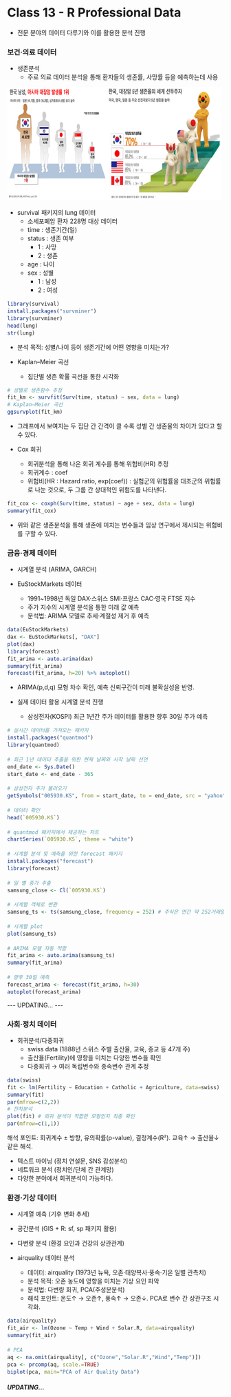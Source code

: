 # Class 13 - R Professional Data

- 전문 분야의 데이터 다루기와 이를 활용한 분석 진행

### 보건·의료 데이터

- 생존분석
    - 주로 의료 데이터 분석을 통해 환자들의 생존률, 사망률 등을 예측하는데 사용

![jpg](../img/cancer_servival.jpg)

- survival 패키지의 lung 데이터
    - 소세포폐암 환자 228명 대상 데이터
    - time : 생존기간(일)
    - status : 생존 여부
        - 1 : 사망
        - 2 : 생존
    - age : 나이
    - sex : 성별
        - 1 : 남성
        - 2 : 여성

```r
library(survival)
install.packages("survminer")
library(survminer)
head(lung)
str(lung)
```

- 분석 목적: 성별/나이 등이 생존기간에 어떤 영향을 미치는가?

- Kaplan–Meier 곡선
    - 집단별 생존 확률 곡선을 통한 시각화
```r
# 성별로 생존함수 추정
fit_km <- survfit(Surv(time, status) ~ sex, data = lung)
# Kaplan–Meier 곡선
ggsurvplot(fit_km)
```

- 그래프에서 보여지는 두 집단 간 간격이 클 수록 성별 간 생존율의 차이가 있다고 할 수 있다.

- Cox 회귀
    - 회귀분석을 통해 나온 회귀 계수를 통해 위험비(HR) 추정
    - 회귀계수 : coef
    - 위험비(HR : Hazard ratio, exp(coef)) : 실험군의 위험률을 대조군의 위험률로 나눈 것으로, 두 그룹 간 상대적인 위험도를 나타낸다.

```r
fit_cox <- coxph(Surv(time, status) ~ age + sex, data = lung)
summary(fit_cox)
```

- 위와 같은 생존분석을 통해 생존에 미치는 변수들과 임상 연구에서 제시되는 위험비를 구할 수 있다.

### 금융·경제 데이터

- 시계열 분석 (ARIMA, GARCH)

- EuStockMarkets 데이터
    - 1991~1998년 독일 DAX·스위스 SMI·프랑스 CAC·영국 FTSE 지수
    - 주가 지수의 시계열 분석을 통한 미래 값 예측
    - 분석법: ARIMA 모델로 추세·계절성 제거 후 예측

```r
data(EuStockMarkets)
dax <- EuStockMarkets[, "DAX"]
plot(dax)
library(forecast)
fit_arima <- auto.arima(dax)
summary(fit_arima)
forecast(fit_arima, h=20) %>% autoplot()
```

- ARIMA(p,d,q) 모형 차수 확인, 예측 신뢰구간이 미래 불확실성을 반영.

- 실제 데이터 활용 시계열 분석 진행
    - 삼성전자(KOSPI) 최근 1년간 주가 데이터를 활용한 향후 30일 주가 예측
```r
# 실시간 데이터를 가져오는 패키지
install.packages("quantmod")
library(quantmod)

# 최근 1년 데이터 추출을 위한 현재 날짜와 시작 날짜 선언
end_date <- Sys.Date()
start_date <- end_date - 365

# 삼성전자 주가 불러오기
getSymbols("005930.KS", from = start_date, to = end_date, src = "yahoo")

# 데이터 확인
head(`005930.KS`)

# quantmod 패키지에서 제공하는 차트
chartSeries(`005930.KS`, theme = "white")

# 시계열 분석 및 예측을 위한 forecast 패키지
install.packages("forecast")
library(forecast)

# 일 별 종가 추출
samsung_close <- Cl(`005930.KS`)

# 시계열 객체로 변환
samsung_ts <- ts(samsung_close, frequency = 252) # 주식은 연간 약 252거래일

# 시계열 plot
plot(samsung_ts)

# ARIMA 모델 자동 적합
fit_arima <- auto.arima(samsung_ts)
summary(fit_arima)

# 향후 30일 예측
forecast_arima <- forecast(fit_arima, h=30)
autoplot(forecast_arima)
```

---  UPDATING...  ---

### 사회·정치 데이터

- 회귀분석/다중회귀
    - swiss data (1888년 스위스 주별 출산율, 교육, 종교 등 47개 주)
    - 출산율(Fertility)에 영향을 미치는 다양한 변수들 확인
    - 다중회귀 → 여러 독립변수와 종속변수 관계 추정

```r
data(swiss)
fit <- lm(Fertility ~ Education + Catholic + Agriculture, data=swiss)
summary(fit)
par(mfrow=c(2,2))
# 잔차분석
plot(fit) # 회귀 분석이 적합한 모형인지 최종 확인
par(mfrow=c(1,1))
```

해석 포인트: 회귀계수 ± 방향, 유의확률(p-value), 결정계수(R²). 교육↑ → 출산율↓ 같은 해석.

- 텍스트 마이닝 (정치 연설문, SNS 감성분석)
- 네트워크 분석 (정치인/단체 간 관계망)
- 다양한 분야에서 회귀분석이 가능하다.

### 환경·기상 데이터
- 시계열 예측 (기후 변화 추세)
- 공간분석 (GIS + R: sf, sp 패키지 활용)
- 다변량 분석 (환경 요인과 건강의 상관관계)

- airquality 데이터 분석
    - 데이터: airquality (1973년 뉴욕, 오존·태양복사·풍속·기온 일별 관측치)
    - 분석 목적: 오존 농도에 영향을 미치는 기상 요인 파악
    - 분석법: 다변량 회귀, PCA(주성분분석)
    - 해석 포인트: 온도↑ → 오존↑, 풍속↑ → 오존↓. PCA로 변수 간 상관구조 시각화.
```r
data(airquality)
fit_air <- lm(Ozone ~ Temp + Wind + Solar.R, data=airquality)
summary(fit_air)

# PCA
aq <- na.omit(airquality[, c("Ozone","Solar.R","Wind","Temp")])
pca <- prcomp(aq, scale.=TRUE)
biplot(pca, main="PCA of Air Quality Data")
```
##### UPDATING...